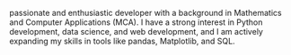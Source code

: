 passionate and enthusiastic developer with a background in Mathematics and Computer Applications (MCA).
I have a strong interest in Python development, data science, and web development,
and I am actively expanding my skills in tools like pandas, Matplotlib, and SQL.
